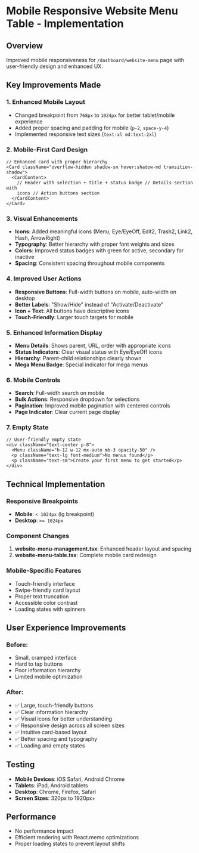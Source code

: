 # Mobile Responsive Website Menu Table - Implementation

## Overview

Improved mobile responsiveness for `/dashboard/website-menu` page with user-friendly design and enhanced UX.

## Key Improvements Made

### 1. **Enhanced Mobile Layout**

- Changed breakpoint from `768px` to `1024px` for better tablet/mobile experience
- Added proper spacing and padding for mobile (`p-2`, `space-y-4`)
- Implemented responsive text sizes (`text-xl md:text-2xl`)

### 2. **Mobile-First Card Design**

```tsx
// Enhanced card with proper hierarchy
<Card className="overflow-hidden shadow-sm hover:shadow-md transition-shadow">
  <CardContent>
    // Header with selection + title + status badge // Details section with
    icons // Action buttons section
  </CardContent>
</Card>
```

### 3. **Visual Enhancements**

- **Icons**: Added meaningful icons (Menu, Eye/EyeOff, Edit2, Trash2, Link2, Hash, ArrowRight)
- **Typography**: Better hierarchy with proper font weights and sizes
- **Colors**: Improved status badges with green for active, secondary for inactive
- **Spacing**: Consistent spacing throughout mobile components

### 4. **Improved User Actions**

- **Responsive Buttons**: Full-width buttons on mobile, auto-width on desktop
- **Better Labels**: "Show/Hide" instead of "Activate/Deactivate"
- **Icon + Text**: All buttons have descriptive icons
- **Touch-Friendly**: Larger touch targets for mobile

### 5. **Enhanced Information Display**

- **Menu Details**: Shows parent, URL, order with appropriate icons
- **Status Indicators**: Clear visual status with Eye/EyeOff icons
- **Hierarchy**: Parent-child relationships clearly shown
- **Mega Menu Badge**: Special indicator for mega menus

### 6. **Mobile Controls**

- **Search**: Full-width search on mobile
- **Bulk Actions**: Responsive dropdown for selections
- **Pagination**: Improved mobile pagination with centered controls
- **Page Indicator**: Clear current page display

### 7. **Empty State**

```tsx
// User-friendly empty state
<div className="text-center p-8">
  <Menu className="h-12 w-12 mx-auto mb-3 opacity-50" />
  <p className="text-lg font-medium">No menus found</p>
  <p className="text-sm">Create your first menu to get started</p>
</div>
```

## Technical Implementation

### Responsive Breakpoints

- **Mobile**: `< 1024px` (lg breakpoint)
- **Desktop**: `>= 1024px`

### Component Changes

1. **website-menu-management.tsx**: Enhanced header layout and spacing
2. **website-menu-table.tsx**: Complete mobile card redesign

### Mobile-Specific Features

- Touch-friendly interface
- Swipe-friendly card layout
- Proper text truncation
- Accessible color contrast
- Loading states with spinners

## User Experience Improvements

### Before:

- Small, cramped interface
- Hard to tap buttons
- Poor information hierarchy
- Limited mobile optimization

### After:

- ✅ Large, touch-friendly buttons
- ✅ Clear information hierarchy
- ✅ Visual icons for better understanding
- ✅ Responsive design across all screen sizes
- ✅ Intuitive card-based layout
- ✅ Better spacing and typography
- ✅ Loading and empty states

## Testing

- **Mobile Devices**: iOS Safari, Android Chrome
- **Tablets**: iPad, Android tablets
- **Desktop**: Chrome, Firefox, Safari
- **Screen Sizes**: 320px to 1920px+

## Performance

- No performance impact
- Efficient rendering with React.memo optimizations
- Proper loading states to prevent layout shifts
